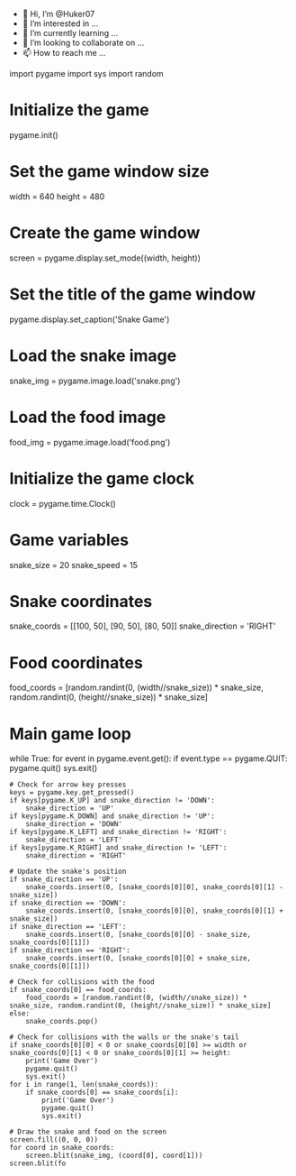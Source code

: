 - 👋 Hi, I’m @Huker07
- 👀 I’m interested in ...
- 🌱 I’m currently learning ...
- 💞️ I’m looking to collaborate on ...
- 📫 How to reach me ...

<!---
Huker07/Huker07 is a ✨ special ✨ repository because its `README.md` (this file) appears on your GitHub profile.
You can click the Preview link to take a look at your changes.
--->
import pygame
import sys
import random

# Initialize the game
pygame.init()

# Set the game window size
width = 640
height = 480

# Create the game window
screen = pygame.display.set_mode((width, height))

# Set the title of the game window
pygame.display.set_caption('Snake Game')

# Load the snake image
snake_img = pygame.image.load('snake.png')

# Load the food image
food_img = pygame.image.load('food.png')

# Initialize the game clock
clock = pygame.time.Clock()

# Game variables
snake_size = 20
snake_speed = 15

# Snake coordinates
snake_coords = [[100, 50], [90, 50], [80, 50]]
snake_direction = 'RIGHT'

# Food coordinates
food_coords = [random.randint(0, (width//snake_size)) * snake_size, random.randint(0, (height//snake_size)) * snake_size]

# Main game loop
while True:
    for event in pygame.event.get():
        if event.type == pygame.QUIT:
            pygame.quit()
            sys.exit()

    # Check for arrow key presses
    keys = pygame.key.get_pressed()
    if keys[pygame.K_UP] and snake_direction != 'DOWN':
        snake_direction = 'UP'
    if keys[pygame.K_DOWN] and snake_direction != 'UP':
        snake_direction = 'DOWN'
    if keys[pygame.K_LEFT] and snake_direction != 'RIGHT':
        snake_direction = 'LEFT'
    if keys[pygame.K_RIGHT] and snake_direction != 'LEFT':
        snake_direction = 'RIGHT'

    # Update the snake's position
    if snake_direction == 'UP':
        snake_coords.insert(0, [snake_coords[0][0], snake_coords[0][1] - snake_size])
    if snake_direction == 'DOWN':
        snake_coords.insert(0, [snake_coords[0][0], snake_coords[0][1] + snake_size])
    if snake_direction == 'LEFT':
        snake_coords.insert(0, [snake_coords[0][0] - snake_size, snake_coords[0][1]])
    if snake_direction == 'RIGHT':
        snake_coords.insert(0, [snake_coords[0][0] + snake_size, snake_coords[0][1]])

    # Check for collisions with the food
    if snake_coords[0] == food_coords:
        food_coords = [random.randint(0, (width//snake_size)) * snake_size, random.randint(0, (height//snake_size)) * snake_size]
    else:
        snake_coords.pop()

    # Check for collisions with the walls or the snake's tail
    if snake_coords[0][0] < 0 or snake_coords[0][0] >= width or snake_coords[0][1] < 0 or snake_coords[0][1] >= height:
        print('Game Over')
        pygame.quit()
        sys.exit()
    for i in range(1, len(snake_coords)):
        if snake_coords[0] == snake_coords[i]:
            print('Game Over')
            pygame.quit()
            sys.exit()

    # Draw the snake and food on the screen
    screen.fill((0, 0, 0))
    for coord in snake_coords:
        screen.blit(snake_img, (coord[0], coord[1]))
    screen.blit(fo
